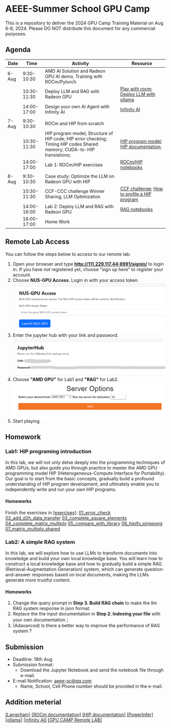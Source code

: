 # AEEE-Summer School GPU Camp

This is a repository to deliver the 2024 GPU Camp Training Material on Aug 6-8, 2024. Please DO NOT distribute this document for any commercial purposes.

## Agenda

| Date  | Time        | Activity                                                                                                                | Resource                                                                                                                                                                                                           |
| ----- | ----------- | ----------------------------------------------------------------------------------------------------------------------- | ------------------------------------------------------------------------------------------------------------------------------------------------------------------------------------------------------------------ |
| 6-Aug | 9:30-10:30  | AMD AI Solution and Radeon GPU AI demo, Training with ROCm/Pytorch                                                      |                                                                                                                                                                                                                    |
|       | 10:30-11:30 | Deploy LLM and RAG with Radeon GPU                                                                                      | [Play with rocm](https://github.com/alexhegit/Playing-with-ROCm/tree/main); [Deploy LLM with ollama](https://github.com/ollama/ollama/blob/main/docs/linux.md)                                                           |
|       | 14:00-17:00 | Design your own AI Agent with Infinity AI                                                                               | [Infinity AI](https://startinfinity.com/help/1.0/integrations/ai)                                                                                                                                                     |
|       |             |                                                                                                                         |                                                                                                                                                                                                                    |
| 7-Aug | 9:30-10:30  | ROCm and HIP from scratch                                                                                               |                                                                                                                                                                                                                    |
|       | 10:30-11:30 | HIP program model; Structure of HIP code; HIP error checking; Timing HIP codes Shared memory; CUDA-to-HIP translations; | [HIP program model](https://rocm.docs.amd.com/projects/HIP/en/latest/understand/programming_model.html); [HIP documentation](https://rocm.docs.amd.com/projects/HIP/en/latest/index.html);                               |
|       | 14:00-17:00 | Lab 1: ROCm/HIP exercises                                                                                               | [ ROCm/HIP notebooks](./lab1_introduction_to_hip/lab1_hip_exercises.ipynb)                                                                                                                                            |
|       |             |                                                                                                                         |                                                                                                                                                                                                                    |
| 8-Aug | 9:30-10:30  | Case study: Optimize the LLM on Radeon GPU with HIP                                                                     |                                                                                                                                                                                                                    |
|       | 10:30-11:30 | CCF-CCC challenge Winner Sharing, LLM Optimization                                                                      | [CCF challenge](https://ccf-tcarch-ccc.github.io/2024/); [How to profile a HIP program](https://www.amd.com/content/dam/amd/en/documents/developer/webinars/rocm/profiling-and-performance-topics-for-amd-cdna-gpus.pdf) |
|       | 14:00-16:00 | Lab 2: Deploy LLM and RAG with Radeon GPU                                                                               | [RAG notebooks](./lab2_RAG/lab2_rag_langchain.ipynb)                                                                                                                                                                  |
|       | 16:00-17:00 | Home Work                                                                                                               |                                                                                                                                                                                                                    |

## Remote Lab Access

You can follow the steps below to access to our remote lab:

1. Open your browser and type **http://111.229.117.44:8991/signin/** to login in. If you have not registered yet, choose "sign up here" to register your account.
2. Choose **NUS-GPU Access**. Login in with your access token.
   ![avater](imgs/nus_login.png)
3. Enter the jupyter hub with your link and password.
   ![avater](imgs/link.png)
4. Choose **"AMD GPU"** for Lab1 and **"RAG"** for Lab2.
   ![avater](imgs/serve_option.png)
5. Start playing.

## Homework

### Lab1: HIP programing introduction

In this lab, we will not only delve deeply into the programming techniques of AMD GPUs, but also guide you through practice to master the AMD GPU programming model HIP (Heterogeneous-Compute Interface for Portability). Our goal is to start from the basic concepts, gradually build a profound understanding of HIP program development, and ultimately enable you to independently write and run your own HIP programs.

#### Homeworks

Finish the exercises in [[exercises]](introduction_to_hip/exercises/): 
    [01_error_check](introduction_to_hip/exercises/01_error_check/) 
    [02_add_d2h_data_transfer](introduction_to_hip/exercises/02_add_d2h_data_transfer/) 
    [03_complete_square_elements](introduction_to_hip/exercises/03_complete_square_elements/) 
    [04_complete_matrix_multiply](introduction_to_hip/exercises/04_complete_matrix_multiply/) 
    [05_compare_with_library](introduction_to_hip/exercises/05_compare_with_library/) 
    [06_hipify_pingpong](introduction_to_hip/exercises/06_hipify_pingpong/) 
    [07_matrix_multiply_shared](introduction_to_hip/exercises/07_matrix_multiply_shared/)

### Lab2: A simple RAG system

In this lab, we will explore how to use LLMs to transform documents into knowledge and build your own local knowledge base. You will learn how to construct a local knowledge base and how to gradually build a simple RAG (Retrieval-Augmentation Generation) system, which can generate question-and-answer responses based on local documents, making the LLMs generate more trustful content.

#### Homeworks

1. Change the query prompt in **Step 3. Build RAG chain** to make the llm RAG system response in json format.
2. Replace the the input documentation in **Step 2. Indexing your file** with your own documentation；
3. (Adavanced) Is there a better way to improve the performance of RAG system ?

## Submission

* Deadline: 18th Aug
* Submission format:
  * Download the Jupyter Notebook and send the notebook file through e-mail.
* E-mail Notification: aeee-sc@qq.com
  * Name, School, Cell Phone number should be provided in the e-mail.

## Addition meterial

[[Langchain]](https://github.com/langchain-ai/langchain) 
[[ROCm documentation]](https://hipfft.readthedocs.io/en/rocm-6.1.2/index.html) 
[[HIP documentation]](https://rocm.docs.amd.com/projects/HIP/en/latest/) 
[[PowerInfer]](https://github.com/SJTU-IPADS/PowerInfer) 
[[ollama]](https://ollama.com/) 
[[infinity AI]](https://infinity.ai/) 
[[GPU CAMP Remote LAB]](http://111.229.117.44:8991/signin/)
